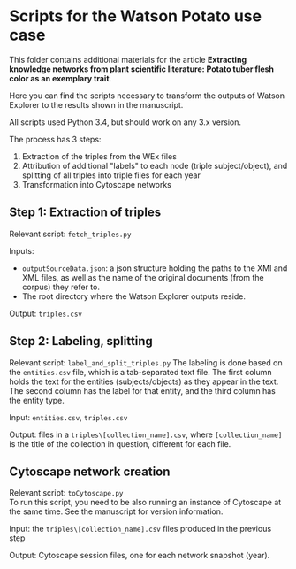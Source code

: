# Scripts for the Watson Potato use case

This folder contains additional materials for the article **Extracting knowledge networks from plant scientific literature: Potato tuber flesh color as an exemplary trait**.

Here you can find the scripts necessary to transform the outputs of Watson Explorer to the results shown in the manuscript.

All scripts used Python 3.4, but should work on any 3.x version.

The process has 3 steps:

1) Extraction of the triples from the WEx files
2) Attribution of additional "labels" to each node (triple subject/object), and splitting of all triples into triple files for each year
3) Transformation into Cytoscape networks

## Step 1: Extraction of triples

Relevant script: `fetch_triples.py`

Inputs: 
* `outputSourceData.json`: a json structure holding the paths to the XMI and XML files, as well as the name of the original documents (from the corpus) they refer to.
* The root directory where the Watson Explorer outputs reside. 

Output: `triples.csv`

## Step 2: Labeling, splitting

Relevant script: `label_and_split_triples.py`
The labeling is done based on the `entities.csv` file, which is a tab-separated text file. The first column holds the text for the entities (subjects/objects) as they appear in the text. The second column has the label for that entity, and the third column has the entity type.

Input: `entities.csv`, `triples.csv`

Output: files in a `triples\[collection_name].csv`, where `[collection_name]` is the title of the collection in question, different for each file.


## Cytoscape network creation

Relevant script: `toCytoscape.py`  
To run this script, you need to be also running an instance of Cytoscape at the same time. See the manuscript for version information.

Input: the `triples\[collection_name].csv` files produced in the previous step

Output: Cytoscape session files, one for each network snapshot (year).


